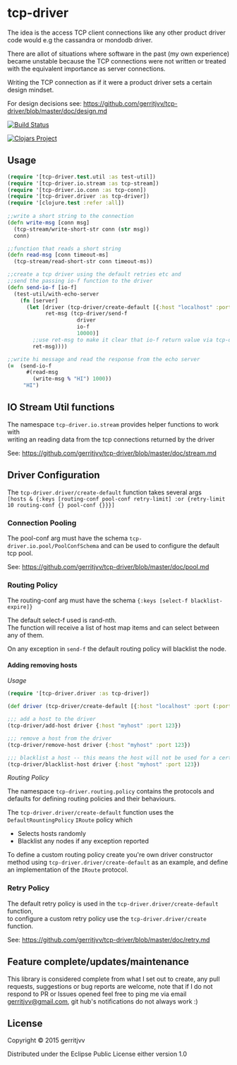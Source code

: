 # tcp-driver

The idea is the access TCP client connections like any other product driver code would e.g the cassandra or mondodb driver.<br/>

There are allot of situations where software in the past (my own experience) became unstable because the TCP connections
were not written or treated with the equivalent importance as server connections.

Writing the TCP connection as if it were a product driver sets a certain design mindset.

For design decisions see: https://github.com/gerritjvv/tcp-driver/blob/master/doc/design.md

[![Build Status](https://travis-ci.org/gerritjvv/tcp-driver.svg)](https://travis-ci.org/gerritjvv/tcp-driver)

[![Clojars Project](https://img.shields.io/clojars/v/tcp-driver.svg)](https://clojars.org/tcp-driver)


## Usage

```clojure
(require '[tcp-driver.test.util :as test-util])
(require '[tcp-driver.io.stream :as tcp-stream])
(require '[tcp-driver.io.conn :as tcp-conn])
(require '[tcp-driver.driver :as tcp-driver])
(require '[clojure.test :refer :all])
    
;;write a short string to the connection 
(defn write-msg [conn msg]
  (tcp-stream/write-short-str conn (str msg))
  conn)

;;function that reads a short string
(defn read-msg [conn timeout-ms]
  (tcp-stream/read-short-str conn timeout-ms))

;;create a tcp driver using the default retries etc and 
;;send the passing io-f function to the driver
(defn send-io-f [io-f]
  (test-util/with-echo-server
    (fn [server]
      (let [driver (tcp-driver/create-default [{:host "localhost" :port (:port server)}])
            ret-msg (tcp-driver/send-f
                      driver
                      io-f
                      10000)]
        ;;use ret-msg to make it clear that io-f return value via tcp-driver/send-f
        ret-msg))))

;;write hi message and read the response from the echo server
(=  (send-io-f 
      #(read-msg 
        (write-msg % "HI") 1000))
     "HI")
```

## IO Stream Util functions

The namespace ```tcp-driver.io.stream``` provides helper functions to work with  
writing an reading data from the tcp connections returned by the driver

See: https://github.com/gerritjvv/tcp-driver/blob/master/doc/stream.md

## Driver Configuration

The ```tcp-driver.driver/create-default``` function takes several args   
```[hosts & {:keys [routing-conf pool-conf retry-limit] :or {retry-limit 10 routing-conf {} pool-conf {}}}]```

### Connection Pooling


The pool-conf arg must have the schema ```tcp-driver.io.pool/PoolConfSchema``` and can be used to 
configure the default tcp pool.

See: https://github.com/gerritjvv/tcp-driver/blob/master/doc/pool.md

### Routing Policy

The routing-conf arg must have the schema ```{:keys [select-f blacklist-expire]}```

The default select-f used is rand-nth.  
The function will receive a list of host map items and can select between any of them.  

On any exception in ```send-f``` the default routing policy will blacklist the node.

#### Adding removing hosts


*Usage*

```clojure
(require '[tcp-driver.driver :as tcp-driver])

(def driver (tcp-driver/create-default [{:host "localhost" :port (:port server)}]))

;;; add a host to the driver
(tcp-driver/add-host driver {:host "myhost" :port 123})

;;; remove a host from the driver
(tcp-driver/remove-host driver {:host "myhost" :port 123})

;;; blacklist a host -- this means the host will not be used for a certain amount of time defined in the routing policy
(tcp-driver/blacklist-host driver {:host "myhost" :port 123})

```

*Routing Policy*

The namespace ```tcp-driver.routing.policy``` contains the protocols and defaults for defining routing policies and their behaviours.

The ```tcp-driver.driver/create-default``` function uses the ```DefaultRountingPolicy``` ```IRoute``` policy which

*   Selects hosts randomly
*   Blacklist any nodes if any exception reported


To define a custom routing policy create you're own driver constructor method using ```tcp-driver.driver/create-default``` as an example,
and define an implementation of the ```IRoute``` protocol.


### Retry Policy

The default retry policy is used in the ```tcp-driver.driver/create-default``` function,  
to configure a custom retry policy use the ```tcp-driver.driver/create``` function.  

See: https://github.com/gerritjvv/tcp-driver/blob/master/doc/retry.md


## Feature complete/updates/maintenance

This library is considered complete from what I set out to create, 
any pull requests, suggestions or bug reports are welcome, note that if I do not respond
to PR or Issues opened feel free to ping me via email gerritjvv@gmail.com, git hub's notifications
do not always work :) 


## License

Copyright © 2015 gerritjvv

Distributed under the Eclipse Public License either version 1.0
